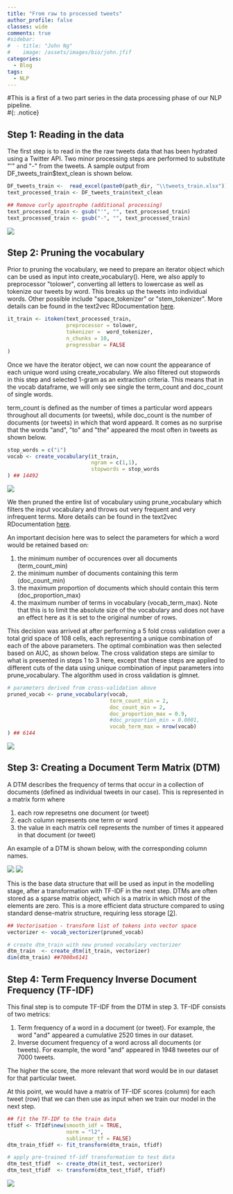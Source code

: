 ```yaml
---
title: "From raw to processed tweets"
author_profile: false 
classes: wide
comments: true
#sidebar:
#  - title: "John Ng"
#    image: /assets/images/bio/john.jfif
categories:
  - Blog
tags:
  - NLP
---
```


#This is a first of a two part series in the data processing phase of our NLP pipeline. <br>
#{: .notice}

## Step 1: Reading in the data
The first step is to read in the the raw tweets data that has been hydrated using a Twitter API. Two minor processing steps are performed to substitute "'" and "-" from the tweets. A sample output from DF_tweets_train$text_clean is shown below.

```r
DF_tweets_train <-  read_excel(paste0(path_dir, "\\tweets_train.xlsx"))
text_processed_train <- DF_tweets_train$text_clean

## Remove curly apostrophe (additional processing)
text_processed_train <- gsub("'", "", text_processed_train)
text_processed_train <- gsub("-", "", text_processed_train)
```
<img src="/assets/images/NLP/df_tweets_train.PNG" style="width: auto; height: auto">

## Step 2: Pruning the vocabulary
Prior to pruning the vocabulary, we need to prepare an iterator object which can be used as input into create_vocabulary(). Here, we also apply to preprocessor "tolower", converting all letters to lowercase as well as tokenize our tweets by word. This breaks up the tweets into individual words. Other possible  include "space_tokenizer" or "stem_tokenizer". More details can be found in the text2vec RDocumentation <a href="https://www.rdocumentation.org/packages/text2vec/versions/0.6/topics/itoken">here</a>.

```r
it_train <- itoken(text_processed_train, 
                   preprocessor = tolower, 
                   tokenizer =  word_tokenizer,
                   n_chunks = 10,
                   progressbar = FALSE
)
```
Once we have the iterator object, we can now count the appearance of each unique word using create_vocabulary. We also filtered out stopwords in this step and selected 1-gram as an extraction criteria. This means that in the vocab dataframe, we will only see single the term_count and doc_count of single words. 

term_count is defined as the number of times a particular word appears throughout all documents (or tweets), while doc_count is the number of documents (or tweets) in which that word appeard. It comes as no surprise that the words "and", "to" and "the" appeared the most often in tweets as shown below.

```r
stop_words = c("i")
vocab <- create_vocabulary(it_train,
                           ngram = c(1,1),
                           stopwords = stop_words
) ## 14492
```
<img src="/assets/images/NLP/vocab.PNG" style="width: auto; height: auto">

We then pruned the entire list of vocabulary using prune_vocabulary which filters the input vocabulary and throws out very frequent and very infrequent terms. More details can be found in the text2vec RDocumentation <a href="https://www.rdocumentation.org/packages/text2vec/versions/0.6/topics/prune_vocabulary">here</a>.

An important decision here was to select the parameters for which a word would be retained based on:
1. the minimum number of occurences over all documents (term_count_min)
2. the minimum number of documents containing this term (doc_count_min)
3. the maximum proportion of documents which should contain this term (doc_proportion_max)
4. the maximum number of terms in vocabulary (vocab_term_max). Note that this is to limit the absolute size of the vocabulary and does not have an effect here as it is set to the original number of rows.

This decision was arrived at after performing a 5 fold cross validation over a total grid space of 108 cells, each representing a unique combination of each of the above parameters. The optimal combination was then selected based on AUC, as shown below. The cross validation steps are similar to what is presented in steps 1 to 3 here, except that these steps are applied to different cuts of the data using unique combination of input parameters into prune_vocabulary. The algorithm used in cross validation is glmnet.

```r
# parameters derived from cross-validation above
pruned_vocab <- prune_vocabulary(vocab, 
                                 term_count_min = 2, 
                                 doc_count_min = 2,
                                 doc_proportion_max = 0.9,
                                 #doc_proportion_min = 0.0001, 
                                 vocab_term_max = nrow(vocab)
) ## 6144
```
<img src="/assets/images/NLP/saved x-validation.PNG" style="width: auto; height: auto">

## Step 3: Creating a Document Term Matrix (DTM)
A DTM describes the frequency of terms that occur in a collection of documents (defined as individual tweets in our case). This is represented in a matrix form where
1. each row represetns one document (or tweet)
2. each column represents one term or word
3. the value in each matrix cell represents the number of times it appeared in that document (or tweet)

An example of a DTM is shown below, with the corresponding column names.

<img src="/assets/images/NLP/dtm_fold_train.PNG" style="width: auto; height: auto">
<img src="/assets/images/NLP/colnames_dtm.PNG" style="width: auto; height: auto">

This is the base data structure that will be used as input in the modelling stage, after a transformation with TF-IDF in the next step. DTMs are often stored as a sparse matrix object, which is a matrix in which most of the elements are zero. This is a more efficient data structure compared to using standard dense-matrix structure, requiring less storage [<a href="https://en.wikipedia.org/wiki/Sparse_matrix">2</a>].

```r
## Vectorisation - transform list of tokens into vector space
vectorizer <- vocab_vectorizer(pruned_vocab)

# create dtm_train with new pruned vocabulary vectorizer
dtm_train  <- create_dtm(it_train, vectorizer)
dim(dtm_train) ##7000x6141
```
## Step 4: Term Frequency Inverse Document Frequency (TF-IDF)
This final step is to compute TF-IDF from the DTM in step 3. TF-IDF consists of two metrics:
1. Term frequency of a word in a document (or tweet). For example, the word "and" appeared a cumulative 2520 times in our dataset.
2. Inverse document frequency of a word across all documents (or tweets). For example, the word "and" appeared in 1948 tweetes our of 7000 tweets.

The higher the score, the more relevant that word would be in our dataset for that particular tweet.

At this point, we would have a matrix of TF-IDF scores (column) for each tweet (row) that we can then use as input when we train our model in the next step.

```r
## fit the TF-IDF to the train data
tfidf <- TfIdf$new(smooth_idf = TRUE,
                   norm = "l2",
                   sublinear_tf = FALSE)
dtm_train_tfidf <- fit_transform(dtm_train, tfidf)

# apply pre-trained tf-idf transformation to test data
dtm_test_tfidf  <- create_dtm(it_test, vectorizer)
dtm_test_tfidf  <- transform(dtm_test_tfidf, tfidf)
```

<img src="/assets/images/NLP/dtm_test_tfidf.PNG" style="width: auto; height: auto">


